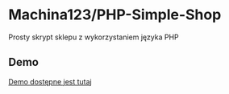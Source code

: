 # Machina123/PHP-Simple-Shop
Prosty skrypt sklepu z wykorzystaniem języka PHP

## Demo
[Demo dostępne jest tutaj](http://ux.up.krakow.pl/~pciepiela/hiperteksty-form)


